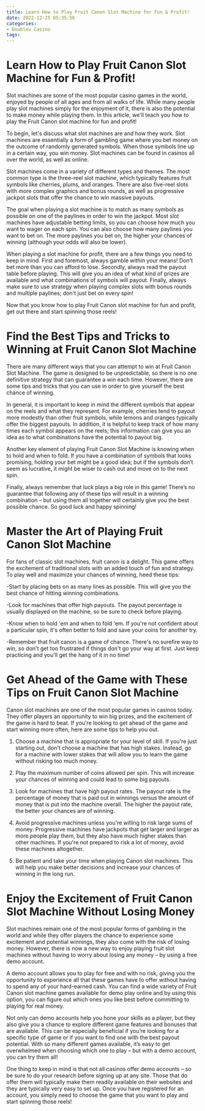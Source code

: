 ```yaml
---
title: Learn How to Play Fruit Canon Slot Machine for Fun & Profit!
date: 2022-12-25 05:35:56
categories:
- Doubleu Casino
tags:
---
```



#  Learn How to Play Fruit Canon Slot Machine for Fun & Profit!

Slot machines are some of the most popular casino games in the world, enjoyed by people of all ages and from all walks of life. While many people play slot machines simply for the enjoyment of it, there is also the potential to make money while playing them. In this article, we'll teach you how to play the Fruit Canon slot machine for fun and profit!

To begin, let's discuss what slot machines are and how they work. Slot machines are essentially a form of gambling game where you bet money on the outcome of randomly generated symbols. When those symbols line up in a certain way, you win money. Slot machines can be found in casinos all over the world, as well as online.

Slot machines come in a variety of different types and themes. The most common type is the three-reel slot machine, which typically features fruit symbols like cherries, plums, and oranges. There are also five-reel slots with more complex graphics and bonus rounds, as well as progressive jackpot slots that offer the chance to win massive payouts.

The goal when playing a slot machine is to match as many symbols as possible on one of the paylines in order to win the jackpot. Most slot machines have adjustable betting limits, so you can choose how much you want to wager on each spin. You can also choose how many paylines you want to bet on. The more paylines you bet on, the higher your chances of winning (although your odds will also be lower).

When playing a slot machine for profit, there are a few things you need to keep in mind. First and foremost, always gamble within your means! Don't bet more than you can afford to lose. Secondly, always read the payout table before playing. This will give you an idea of what kind of prizes are available and what combinations of symbols will payout. Finally, always make sure to use strategy when playing complex slots with bonus rounds and multiple paylines; don't just bet on every spin!

Now that you know how to play Fruit Canon slot machine for fun and profit, get out there and start spinning those reels!

#  Find the Best Tips and Tricks to Winning at Fruit Canon Slot Machine 

There are many different ways that you can attempt to win at Fruit Canon Slot Machine. The game is designed to be unpredictable, so there is no one definitive strategy that can guarantee a win each time. However, there are some tips and tricks that you can use in order to give yourself the best chance of winning.

In general, it is important to keep in mind the different symbols that appear on the reels and what they represent. For example, cherries tend to payout more modestly than other fruit symbols, while lemons and oranges typically offer the biggest payouts. In addition, it is helpful to keep track of how many times each symbol appears on the reels; this information can give you an idea as to what combinations have the potential to payout big.

Another key element of playing Fruit Canon Slot Machine is knowing when to hold and when to fold. If you have a combination of symbols that looks promising, holding your bet might be a good idea; but if the symbols don’t seem as lucrative, it might be wiser to cash out and move on to the next spin.

Finally, always remember that luck plays a big role in this game! There’s no guarantee that following any of these tips will result in a winning combination – but using them all together will certainly give you the best possible chance. So good luck and happy spinning!

#  Master the Art of Playing Fruit Canon Slot Machine 

For fans of classic slot machines, fruit canon is a delight. This game offers the excitement of traditional slots with an added touch of fun and strategy. To play well and maximize your chances of winning, heed these tips:

-Start by placing bets on as many lines as possible. This will give you the best chance of hitting winning combinations.

-Look for machines that offer high payouts. The payout percentage is usually displayed on the machine, so be sure to check before playing.

-Know when to hold 'em and when to fold 'em. If you're not confident about a particular spin, it's often better to fold and save your coins for another try.

-Remember that fruit canon is a game of chance. There's no surefire way to win, so don't get too frustrated if things don't go your way at first. Just keep practicing and you'll get the hang of it in no time!

#  Get Ahead of the Game with These Tips on Fruit Canon Slot Machine 

Canon slot machines are one of the most popular games in casinos today. They offer players an opportunity to win big prizes, and the excitement of the game is hard to beat. If you're looking to get ahead of the game and start winning more often, here are some tips to help you out.

1. Choose a machine that is appropriate for your level of skill. If you're just starting out, don't choose a machine that has high stakes. Instead, go for a machine with lower stakes that will allow you to learn the game without risking too much money.

2. Play the maximum number of coins allowed per spin. This will increase your chances of winning and could lead to some big payouts.

3. Look for machines that have high payout rates. The payout rate is the percentage of money that is paid out in winnings versus the amount of money that is put into the machine overall. The higher the payout rate, the better your chances are of winning.

4. Avoid progressive machines unless you're willing to risk large sums of money. Progressive machines have jackpots that get larger and larger as more people play them, but they also have much higher stakes than other machines. If you're not prepared to risk a lot of money, avoid these machines altogether.

5. Be patient and take your time when playing Canon slot machines. This will help you make better decisions and increase your chances of winning in the long run.

#  Enjoy the Excitement of Fruit Canon Slot Machine Without Losing Money



Slot machines remain one of the most popular forms of gambling in the world and while they offer players the chance to experience some excitement and potential winnings, they also come with the risk of losing money. However, there is now a new way to enjoy playing fruit slot machines without having to worry about losing any money – by using a free demo account.

A demo account allows you to play for free and with no risk, giving you the opportunity to experience all that these games have to offer without having to spend any of your hard-earned cash. You can find a wide variety of Fruit Canon slot machine games available for demo play online and by using this option, you can figure out which ones you like best before committing to playing for real money.

Not only can demo accounts help you hone your skills as a player, but they also give you a chance to explore different game features and bonuses that are available. This can be especially beneficial if you’re looking for a specific type of game or if you want to find one with the best payout potential. With so many different games available, it’s easy to get overwhelmed when choosing which one to play – but with a demo account, you can try them all!

One thing to keep in mind is that not all casinos offer demo accounts – so be sure to do your research before signing up at any site. Those that do offer them will typically make them readily available on their websites and they are typically very easy to set up. Once you have registered for an account, you simply need to choose the game that you want to play and start spinning those reels!